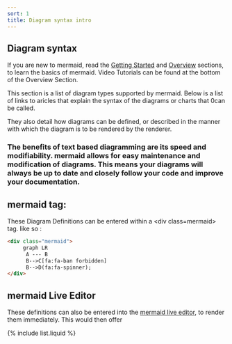 ```yaml
---
sort: 1
title: Diagram syntax intro
---
```


## Diagram syntax

If you are new to mermaid, read the [Getting Started](../getting-started/n00b-gettingStarted.md) and [Overview](../overview/n00b-overview.md) sections, to learn the basics of mermaid.
Video Tutorials can be found at the bottom of the Overview Section.

This section is a list of diagram types supported by mermaid. Below is a list of links to aricles that explain the syntax of the diagrams or charts that 0can be called.

They also  detail how diagrams can be defined, or described in the manner with which the diagram is to be rendered by the renderer.

### The benefits of text based diagramming are its speed and modifiability. mermaid allows for easy maintenance and modification of diagrams. This means your diagrams will always be up to date and closely follow your code and improve your documentation.  

## mermaid tag:
These Diagram Definitions can be entered within a \<div class=mermaid> tag.
like so :
```html
<div class="mermaid">
     graph LR
      A --- B
      B-->C[fa:fa-ban forbidden]
      B-->D(fa:fa-spinner);
</div>
```
## mermaid Live Editor
These definitions can also be entered into the [mermaid live editor](https://mermaid-js.github.io/mermaid-live-editor), to render them immediately.
This would then offer


{% include list.liquid %}
